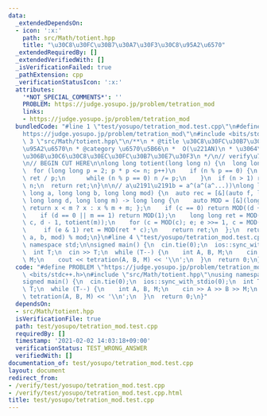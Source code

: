 ```yaml
---
data:
  _extendedDependsOn:
  - icon: ':x:'
    path: src/Math/totient.hpp
    title: "\u30C8\u30FC\u30B7\u30A7\u30F3\u30C8\u95A2\u6570"
  _extendedRequiredBy: []
  _extendedVerifiedWith: []
  _isVerificationFailed: true
  _pathExtension: cpp
  _verificationStatusIcon: ':x:'
  attributes:
    '*NOT_SPECIAL_COMMENTS*': ''
    PROBLEM: https://judge.yosupo.jp/problem/tetration_mod
    links:
    - https://judge.yosupo.jp/problem/tetration_mod
  bundledCode: "#line 1 \"test/yosupo/tetration_mod.test.cpp\"\n#define PROBLEM \"\
    https://judge.yosupo.jp/problem/tetration_mod\"\n#include <bits/stdc++.h>\n#line\
    \ 3 \"src/Math/totient.hpp\"\n/**\n * @title \u30C8\u30FC\u30B7\u30A7\u30F3\u30C8\
    \u95A2\u6570\n * @category \u6570\u5B66\n *  O(\u221AN)\n * \u3064\u3044\u3067\
    \u306B\u30C6\u30C8\u30EC\u30FC\u30B7\u30E7\u30F3\n */\n// verify\u7528:\n// https://atcoder.jp/contests/summerfes2018-div1/tasks/summerfes2018_f\n\
    \n// BEGIN CUT HERE\n\nlong long totient(long long n) {\n  long long ret = n;\n\
    \  for (long long p = 2; p * p <= n; p++)\n    if (n % p == 0) {\n      ret -=\
    \ ret / p;\n      while (n % p == 0) n /= p;\n    }\n  if (n > 1) ret -= ret /\
    \ n;\n  return ret;\n}\n\n// a\u2191\u2191b = a^(a^(a^...))\nlong long tetration(long\
    \ long a, long long b, long long mod) {\n  auto rec = [&](auto f, long long c,\
    \ long long d, long long m) -> long long {\n    auto MOD = [&](long long x) {\
    \ return x < m ? x : x % m + m; };\n    if (c == 0) return MOD((d + 1) & 1);\n\
    \    if (d == 0 || m == 1) return MOD(1);\n    long long ret = MOD(1), e = f(f,\
    \ c, d - 1, totient(m));\n    for (c = MOD(c); e; e >>= 1, c = MOD(c * c))\n \
    \     if (e & 1) ret = MOD(ret * c);\n    return ret;\n  };\n  return rec(rec,\
    \ a, b, mod) % mod;\n}\n#line 4 \"test/yosupo/tetration_mod.test.cpp\"\nusing\
    \ namespace std;\n\nsigned main() {\n  cin.tie(0);\n  ios::sync_with_stdio(0);\n\
    \  int T;\n  cin >> T;\n  while (T--) {\n    int A, B, M;\n    cin >> A >> B >>\
    \ M;\n    cout << tetration(A, B, M) << '\\n';\n  }\n  return 0;\n}\n"
  code: "#define PROBLEM \"https://judge.yosupo.jp/problem/tetration_mod\"\n#include\
    \ <bits/stdc++.h>\n#include \"src/Math/totient.hpp\"\nusing namespace std;\n\n\
    signed main() {\n  cin.tie(0);\n  ios::sync_with_stdio(0);\n  int T;\n  cin >>\
    \ T;\n  while (T--) {\n    int A, B, M;\n    cin >> A >> B >> M;\n    cout <<\
    \ tetration(A, B, M) << '\\n';\n  }\n  return 0;\n}"
  dependsOn:
  - src/Math/totient.hpp
  isVerificationFile: true
  path: test/yosupo/tetration_mod.test.cpp
  requiredBy: []
  timestamp: '2021-02-02 14:03:18+09:00'
  verificationStatus: TEST_WRONG_ANSWER
  verifiedWith: []
documentation_of: test/yosupo/tetration_mod.test.cpp
layout: document
redirect_from:
- /verify/test/yosupo/tetration_mod.test.cpp
- /verify/test/yosupo/tetration_mod.test.cpp.html
title: test/yosupo/tetration_mod.test.cpp
---
```

